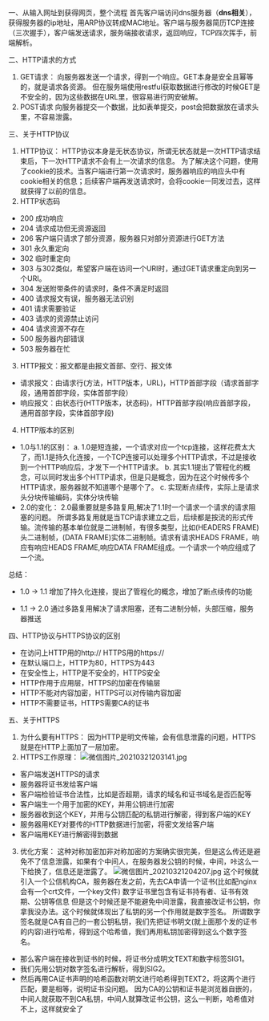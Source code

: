 一、从输入网址到获得网页，整个流程
首先客户端访问dns服务器（**dns相关**），获得服务器的ip地址，用ARP协议转成MAC地址。客户端与服务器简历TCP连接（三次握手），客户端发送请求，服务端接收请求，返回响应，TCP四次挥手，前端解析。

二、HTTP请求的方式
1. GET请求：
向服务器发送一个请求，得到一个响应。GET本身是安全且幂等的，就是请求各资源。
但在服务端使用restful获取数据进行修改的时候GET是不安全的，因为这些数据在URL里，很容易进行网安破解。
2. POST请求
向服务器提交一个数据，比如表单提交，post会把数据放在请求头里，不容易泄露。

三、关于HTTP协议

1.  HTTP协议：
HTTP协议本身是无状态协议，所谓无状态就是一次HTTP请求结束后，下一次HTTP请求不会有上一次请求的信息。
为了解决这个问题，使用了cookie的技术。当客户端进行第一次请求时，服务器响应的响应头中有cookie相关的信息；后续客户端再发送请求时，会将cookie一同发过去，这样就获得了以前的信息。
2. HTTP状态码
- 200 成功响应 
- 204 请求成功但无资源返回
- 206 客户端只请求了部分资源，服务器只对部分资源进行GET方法
- 301 永久重定向
- 302 临时重定向
- 303 与302类似，希望客户端在访问一个URI时，通过GET请求重定向到另一个URI。
- 304 发送附带条件的请求时，条件不满足时返回
- 400 请求报文有误，服务器无法识别
- 401 请求需要验证
- 403 请求的资源禁止访问
- 404 请求资源不存在
- 500 服务器内部错误
- 503 服务器在忙

3. HTTP报文：报文都是由报文首部、空行、报文体
- 请求报文：由请求行(方法，HTTP版本，URL)，HTTP首部字段（请求首部字段，通用首部字段，实体首部字段）
- 响应报文：由状态行(HTTP版本，状态码)，HTTP首部字段(响应首部字段，通用首部字段，实体首部字段)

4. HTTP版本的区别
 - 1.0与1.1的区别：
 a. 1.0是短连接，一个请求对应一个tcp连接，这样花费太大了，而1.1是持久化连接，一个TCP连接可以处理多个HTTP请求，不过是接收到一个HTTP响应后，才发下一个HTTP请求。
b. 其实1.1提出了管程化的概念，可以同时发出多个HTTP请求，但是只是概念，因为在这个时候传多个HTTP请求，服务器就不知道哪个是哪个了。
c. 实现断点续传，实际上是请求头分块传输编码，实体分块传输
- 2.0的变化：
2.0最重要就是多路复用,解决了1.1时一个请求一个请求的请求阻塞的问题。
所谓多路复用就是当TCP请求建立之后，后续都是按流的形式传输。流传输的基本单位就是二进制帧，有很多类型，比如(HEADERS FRAME)头二进制帧，(DATA FRAME)实体二进制帧。请求有请求HEADS FRAME，响应有响应HEADS FRAME,响应DATA FRAME组成。一个请求一个响应组成了一个流。

总结：
- 1.0 -> 1.1 增加了持久化连接，提出了管程化的概念，增加了断点续传的功能

- 1.1 -> 2.0 通过多路复用解决了请求阻塞，还有二进制分帧，头部压缩，服务器推送

四、HTTP协议与HTTPS协议的区别

- 在访问上HTTP用的http:// HTTPS用的https://
- 在默认端口上，HTTP为80，HTTPS为443
- 在安全性上，HTTP是不安全的，HTTPS安全
- HTTP作用于应用层，HTTPS的加密在传输层
- HTTP不能对内容加密，HTTPS可以对传输内容加密
- HTTP不需要证书，HTTPS需要CA的证书

五、关于HTTPS

1. 为什么要有HTTPS：
因为HTTP是明文传输，会有信息泄露的问题，HTTPS就是在HTTP上面加了一层加密。
2. HTTPS工作原理：
 ![微信图片_20210321203141.jpg](http://172.81.243.159:8090/upload/2021/03/%E5%BE%AE%E4%BF%A1%E5%9B%BE%E7%89%87_20210321203141-2a631c90d60f40b9b8925244f05f120f.jpg)
- 客户端发送HTTPS的请求
- 服务器将证书发给客户端
- 客户端检验证书合法性，比如是否超期，请求的域名和证书域名是否匹配等
- 客户端生一个用于加密的KEY，并用公钥进行加密
- 服务器收到这个KEY，并用与公钥匹配的私钥进行解密，得到客户端的KEY
- 服务器用KEY对要传的HTTP数据进行加密，将密文发给客户端
- 客户端用KEY进行解密得到数据

3. 优化方案：
这种对称加密加非对称加密的方案确实很完美，但是这么传还是避免不了信息泄露，如果有个中间人，在服务器发公钥的时候，中间，咔这么一下给换了，信息还是泄露了。
![微信图片_20210321204207.jpg](http://172.81.243.159:8090/upload/2021/03/%E5%BE%AE%E4%BF%A1%E5%9B%BE%E7%89%87_20210321204207-27336183f31f404cb41c1c19dbc11f44.jpg)
这个时候就引入一个公信机构CA，服务器在发之前，先去CA申请一个证书(比如配nginx会有一个crt文件，一个key文件)
数字证书里包含有证书持有者、证书有效期、公钥等信息
但是这个时候还是不能避免中间泄露，我直接改证书公钥，你拿我没办法。这个时候就体现出了私钥的另一个作用就是数字签名。
所谓数字签名就是CA有自己的一套公钥私钥，我们先把证书明文(就上面那个发的证书的内容)进行哈希，得到这个哈希值，我们再用私钥加密得到这么个数字签名。
- 那么客户端在接收到证书的时候，将证书分成明文TEXT和数字标签SIG1。
- 我们先用公钥对数字签名进行解析，得到SIG2。
- 然后再用CA证书声明的哈希函数对明文进行哈希得到TEXT2，将这两个进行匹配，要是相等，说明证书没问题。
因为CA的公钥和证书是浏览器自嵌的，中间人就获取不到CA私钥，中间人就算改证书公钥，这么一判断，哈希值对不上，这样就安全了




